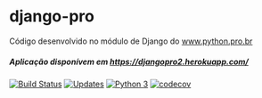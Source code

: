 # django-pro
Código desenvolvido no módulo de Django do www.python.pro.br

##### Aplicação disponívem em https://djangopro2.herokuapp.com/

[![Build Status](https://travis-ci.org/cacciella/django-pro.svg?branch=master)](https://travis-ci.org/cacciella/django-pro)
[![Updates](https://pyup.io/repos/github/cacciella/django-pro/shield.svg)](https://pyup.io/repos/github/cacciella/django-pro/)
[![Python 3](https://pyup.io/repos/github/cacciella/django-pro/python-3-shield.svg)](https://pyup.io/repos/github/cacciella/django-pro/)
[![codecov](https://codecov.io/gh/cacciella/django-pro/branch/master/graph/badge.svg)](https://codecov.io/gh/cacciella/django-pro)


